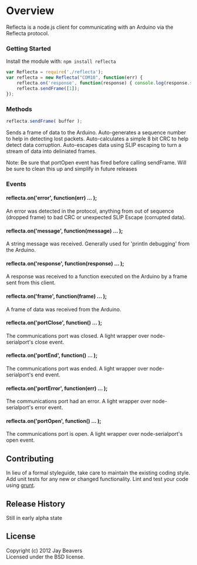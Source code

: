Overview
========

Reflecta is a node.js client for communicating with an Arduino via the Reflecta protocol.

### Getting Started
Install the module with: `npm install reflecta`

```javascript
var Reflecta = require('./reflecta');
var reflecta = new Reflecta("COM10", function(err) {
    reflecta.on('response', function(response) { console.log(response.sequence + ' : ' + response.message); });
    reflecta.sendFrame([1]);
});
```

### Methods

```javascript
reflecta.sendFrame( buffer );
```
Sends a frame of data to the Arduino.  Auto-generates a sequence number to help in detecting lost packets.
Auto-calculates a simple 8 bit CRC to help detect data corruption.  Auto-escapes data using SLIP escaping to 
turn a stream of data into deliniated frames.

Note:  Be sure that portOpen event has fired before calling sendFrame.  Will be sure to clean this up and
simplify in future releases

### Events

#### reflecta.on('error', function(err) ... );

An error was detected in the protocol, anything from out of sequence (dropped frame) to bad CRC or
unexpected SLIP Escape (corrupted data).

#### reflecta.on('message', function(message) ... );

A string message was received.  Generally used for 'println debugging' from the Arduino.

#### reflecta.on('response', function(response) ... );

A response was received to a function executed on the Arduino by a frame sent from this client.

#### reflecta.on('frame', function(frame) ... );

A frame of data was received from the Arduino.

#### reflecta.on('portClose', function() ... );

The communications port was closed.  A light wrapper over node-serialport's close event.

#### reflecta.on('portEnd', function() ... );

The communications port was ended.  A light wrapper over node-serialport's end event.

#### reflecta.on('portError', function(err) ... );

The communications port had an error.  A light wrapper over node-serialport's error event.

#### reflecta.on('portOpen', function() ... );

The communications port is open.  A light wrapper over node-serialport's open event.

## Contributing
In lieu of a formal styleguide, take care to maintain the existing coding style. Add unit tests for any new or changed functionality. Lint and test your code using [grunt](https://github.com/cowboy/grunt).

## Release History
Still in early alpha state

## License
Copyright (c) 2012 Jay Beavers  
Licensed under the BSD license.
